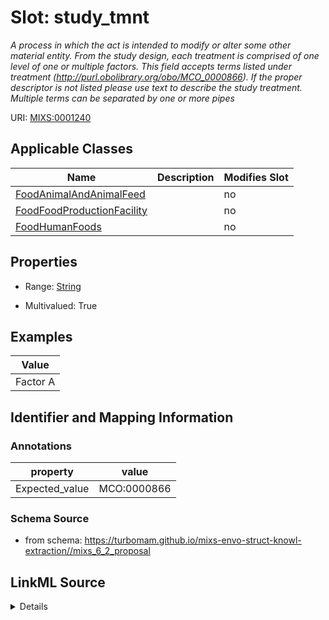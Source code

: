 # Slot: study_tmnt


_A process in which the act is intended to modify or alter some other material entity.  From the study design, each treatment is comprised of one level of one or multiple factors. This field accepts terms listed under treatment (http://purl.obolibrary.org/obo/MCO_0000866). If the proper descriptor is not listed please use text to describe the study treatment. Multiple terms can be separated by one or more pipes_



URI: [MIXS:0001240](https://w3id.org/mixs/0001240)



<!-- no inheritance hierarchy -->




## Applicable Classes

| Name | Description | Modifies Slot |
| --- | --- | --- |
[FoodAnimalAndAnimalFeed](FoodAnimalAndAnimalFeed.md) |  |  no  |
[FoodFoodProductionFacility](FoodFoodProductionFacility.md) |  |  no  |
[FoodHumanFoods](FoodHumanFoods.md) |  |  no  |







## Properties

* Range: [String](String.md)

* Multivalued: True






## Examples

| Value |
| --- |
| Factor A|spike-in|levels high, medium, low |

## Identifier and Mapping Information





### Annotations

| property | value |
| --- | --- |
| Expected_value | MCO:0000866 |



### Schema Source


* from schema: https://turbomam.github.io/mixs-envo-struct-knowl-extraction//mixs_6_2_proposal




## LinkML Source

<details>
```yaml
name: study_tmnt
annotations:
  Expected_value:
    tag: Expected_value
    value: MCO:0000866
description: A process in which the act is intended to modify or alter some other
  material entity.  From the study design, each treatment is comprised of one level
  of one or multiple factors. This field accepts terms listed under treatment (http://purl.obolibrary.org/obo/MCO_0000866).
  If the proper descriptor is not listed please use text to describe the study treatment.
  Multiple terms can be separated by one or more pipes
title: study treatment
notes:
- treatment
examples:
- value: Factor A|spike-in|levels high, medium, low
from_schema: https://turbomam.github.io/mixs-envo-struct-knowl-extraction//mixs_6_2_proposal
rank: 1000
string_serialization: '{text}|{termLabel} [{termID}]'
slot_uri: MIXS:0001240
multivalued: true
alias: study_tmnt
domain_of:
- FoodAnimalAndAnimalFeed
- FoodFoodProductionFacility
- FoodHumanFoods
range: string
required: false
recommended: false

```
</details>